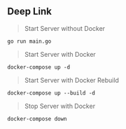 ## Deep Link

> Start Server without Docker
```
go run main.go
```

> Start Server with Docker
```
docker-compose up -d
```
> Start Server with Docker Rebuild
```
docker-compose up --build -d
```
> Stop Server with Docker
```
docker-compose down
```